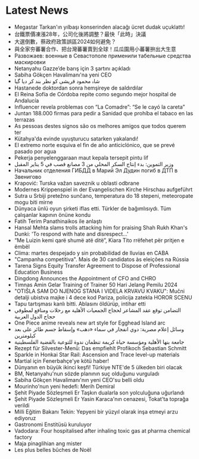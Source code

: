 # Latest News
-  Megastar Tarkan'ın yılbaşı konserinden alacağı ücret dudak uçuklattı!
-  台鐵票價凍漲28年，公司化後將調整？最快「此時」決議
-  大選倒數，蔡政府政策誤區2024如何避免？
-  與全家夯蕃薯合作、把台灣蕃薯賣到全球！瓜瓜園用小蕃薯拚出大生意
-  Развожаев: военные в Севастополе применили табельные средства маскировки
-  Netanyahu Gazze’de barış için 3 şartını açıkladı
-  Sabiha Gökçen Havalimanı'na yeni CEO
-  شاہ محمود قریشی کو نظر بند کر دیا گیا
-  Hastanede doktordan sonra hemşireye de saldırdılar
-  El Reina Sofía de Córdoba repite como segundo mejor hospital de Andalucía
-  Influencer revela problemas con “La Comadre”: “Se le cayó la careta”
-  Juntan 188.000 firmas para pedir a Sanidad que prohíba el tabaco en las terrazas
-  As pessoas destes signos são os melhores amigos que todos querem ter
-  Kütahya'da evinde uyuşturucu satarken yakalandı!
-  El extremo norte esquiva el fin de año anticiclónico, que se prevé pasado por agua
-  Pekerja penyelenggaraan maut kepala tersepit pintu lif
-  وزير التموين: بدء إنتاج السكر المحلي من 3 مصانع قصب في 5 يناير المقبل
-  Начальник отделения ГИБДД в Марий Эл Дудин погиб в ДТП в Звенигово
-  Krapović: Turska važan saveznik u oblasti odbrane
-  Modernes Krippenspiel in der Evangelischen Kirche Hirschau aufgeführt
-  Sutra u Srbiji pretežno sunčano, temperatura do 18 stepeni, meteoropate mogu biti mirne
-  Dünyaca ünlü oyun şirketi iflas etti. Türkler de bağımlısıydı. Tüm çalışanlar kapının önüne kondu
-  Fatih Terim Panathinaikos ile anlaştı
-  Hansal Mehta slams trolls attacking him for praising Shah Rukh Khan's Dunki: 'To respond with hate and disrespect...'
-  “Me Luizin kemi qarë shumë atë ditë”, Kiara Tito rrëfehet për pritjen e ëmbël
-  Clima: martes despejado y sin probabilidad de lluvias en CABA
-  "Campanha competitiva". Mais de 30 candidatos às eleições na Rússia
-  Tarena Signs Equity Transfer Agreement to Dispose of Professional Education Business
-  Dingdong Announces the Appointment of CFO and CHRO
-  Timnas Amin Gelar Training of Trainer 50 Hari Jelang Pemilu 2024
-  "OTIŠLA SAM DO NJENOG STANA I VIDELA KRVAVU KVAKU": Mučni detalji ubistva majke i 4 dece kod Pariza, policija zatekla HOROR SCENU
-  Tapu tartışması kanlı bitti. Ablasını öldürüp, intihar etti
-  التضامن توقع عقد المشاعر لحجاج الجمعيات الأهلية مع رحلات ومنافع لمطوفي حجاج الدول العربية
-  One Piece anime reveals new art style for Egghead Island arc
-  وسائل إعلام مصرية: دوي انفجار في سماء «دهب» وإسقاط جسم طائر على بعد كيلومترين
-  جامعة بنها الأهلية ومؤسسة حياة كريمة تنظمان ندوة للتوعية بالقضية الفلسطينية
-  Rezept für Silvester-Menü: Das empfiehlt Profikoch Sebastian Schmitt
-  Sparkle in Honkai Star Rail: Ascension and Trace level-up materials
-  Martial için Fenerbahçe'ye kötü haber!
-  Dünyanın en büyük ikinci keşfi! Türkiye NTE'de 5 ülkeden biri olacak
-  BM, Netanyahu'nun sözde planının suç olduğunu vurguladı
-  Sabiha Gökçen Havalimanı'nın yeni CEO'su belli oldu
-  Mourinho'nun yeni hedefi: Merih Demiral
-  Şehit Piyade Sözleşmeli Er Taşkın dualarla son yolculuğuna uğurlandı
-  Şehit Piyade Sözleşmeli Er Yasin Karaca'nın cenazesi, Tokat'ta toprağa verildi
-  Milli Eğitim Bakanı Tekin: Yepyeni bir yüzyıl olarak inşa etmeyi arzu ediyoruz
-  Gastronomi Enstitüsü kuruluyor
-  Vadodara: Four hospitalised after inhaling toxic gas at pharma chemical factory
-  Maja pinaglihian ang mister
-  Les plus belles bûches de Noël
